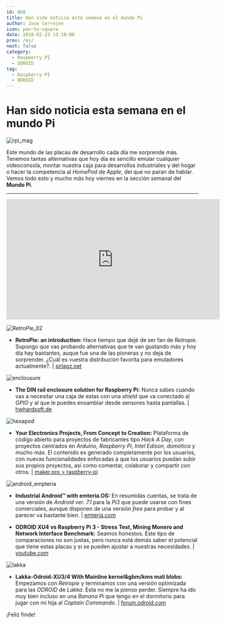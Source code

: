```yaml
---
id: 868
title: Han sido noticia esta semana en el mundo Pi
author: Jose Cerrejon
icon: pen-to-square
date: 2018-02-23 13:10:00
prev: /es/
next: false
category:
  - Raspberry PI
  - ODROID
tag:
  - Raspberry PI
  - ODROID
---
```


# Han sido noticia esta semana en el mundo Pi

![rpi_mag](/images/2018/02/rpi_mag.jpg)

Este mundo de las placas de desarrollo cada día me sorprende más. Tenemos tantas alternativas que hoy día es sencillo emular cualquier videoconsola, montar nuestra caja para desarrollos industriales y del hogar o hacer la competencia al *HomePod* de *Apple*, del que no paran de hablar. Vemos todo esto y mucho más hoy viernes en la sección semanal del **Mundo Pi**.

- - -
<iframe width="560" height="315" src="https://www.youtube.com/embed/yjEDAvP4rCc?rel=0" frameborder="0" allow="autoplay; encrypted-media" allowfullscreen></iframe>

![RetroPie_02](/images/RetroPie_02.jpg)

* **RetroPie: an introduction:** Hace tiempo que dejé de ser fan de *Retropie*. Supongo que vas probando alternativas que te van gustando más y hoy día hay bastantes, auque fue una de las pioneras y no deja de sorprender. ¿Cuál es vuestra distribucion favorita para emuladores actualmente?. | [sirlagz.net](https://sirlagz.net/2018/02/19/retropie-an-introduction/)

![enclousure](/images/2018/02/enclousure.png)

* **The DIN rail enclosure solution for Raspberry Pi:** Nunca sabes cuando vas a necesitar una caja de estas con una *shield* que va conectado al *GPIO* y al que le puedes ensamblar desde sensores hasta pantallas.  | [hwhardsoft.de](https://www.hwhardsoft.de/english/projects/rasppibox-open/)

![hexapod](/images/2017/07/hexapod.png)

* **Your Electronics Projects, From Concept to Creation:** Plataforma de código abierto para proyectos de fabricantes tipo *Hack A Day*, con proyectos centrados en *Arduino, Raspberry Pi, Intel Edison, domótica* y mucho más. El contenido es generado completamente por los usuarios, con nuevas funcionalidades enfocadas a que los usuarios puedan subir sus propios proyectos, así como comentar, colaborar y compartir con otros. | [maker.pro > raspberry-pi](https://maker.pro/projects/raspberry-pi)

![android_empteria](/images/2018/02/android_empteria.png)

* **Industrial Android™ with emteria.OS:** En resumidas cuentas, se trata de una versión de *Android ver. 7.1* para la *Pi3* que puede usarse con fines comerciales, aunque disponen de una versión *free* para probar y al parecer va bastante bien. | [emteria.com](https://emteria.com/)

* **ODROID XU4 vs Raspberry Pi 3 - Stress Test, Mining Monero and Network Interface Benchmark:** Seamos honestos. Este tipo de comparaciones no son justas, pero nunca está demás saber el potencial que tiene estas placas y si se pueden ajustar a nuestras necesidades. | [youtube.com](https://www.youtube.com/watch?v=L6bZW-2rHgg)

![lakka](/images/2014/11/lakka.png)

* **Lakka-Odroid-XU3/4 With Mainline kernel&gbm/kms mali blobs:** Empezamos con *Retropie* y terminamos con una versión optimizada para las *ODROID* de *Lakka*. Esta no me la pienso perder. Siempre ha ido muy bien incluso en una *Banana Pi* que tengo en el dormitorio para jugar con mi hija al *Captain Commando*. | [forum.odroid.com](https://forum.odroid.com/viewtopic.php?f=98&t=30066#p214707)







¡Feliz finde!